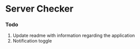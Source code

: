 # Server Checker

### Todo

1. Update readme with information regarding the application
2. Notification toggle
